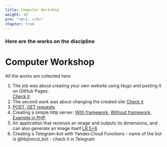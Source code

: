 ```yaml
---
title: Computer Workshop
weight: 10
pre: "<b>1. </b>"
chapter: true
---
```


### Here are the works on the discipline

# Computer Workshop

All the works are collected here
1. The job was about creating your own website using Hugo and posting it on GitHub Pages.  
[Check it](https://github.com/hbjnmcd/portfolio/blob/master/docs/Нечаева%2C%20краткий%20отчет.pdf "Short Report")
2. The second work was about changing the created site
[Check it](https://github.com/hbjnmcd/portfolio/blob/master/Нечаева%2C%20КП%2C%202%20Лр.pdf "Short Report")
3. [POST, GET requests](https://github.com/hbjnmcd/portfolio/blob/master/Нечаева%2C%20КП%2C%20ЛР%204.pdf "Result")
4. Creating a simple http server:
[With framework](https://replit.com/@hbjnmcd/kp-28-03-my-server-2#main.py),
[Without framework](https://replit.com/@hbjnmcd/kp-28-03-my-server-1#main.py),
[Example in PHP](https://replit.com/@hbjnmcd/web11403#index.php).
5. An application that receives an image and outputs its dimensions, and can also generate an image itself [LR 5+6](https://replit.com/@hbjnmcd/kplr7#main.py "Check /size3json and /makeimage")
6. Creating a Telegram-bot with Yandex.Cloud Functions - name of the bot is @hbjnmcd_bot - check it in Telegram 

